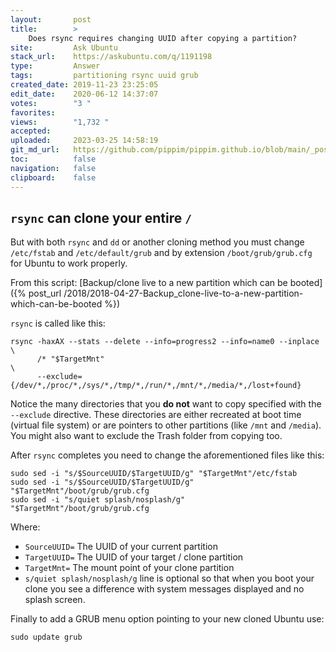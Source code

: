 ```yaml
---
layout:       post
title:        >
    Does rsync requires changing UUID after copying a partition?
site:         Ask Ubuntu
stack_url:    https://askubuntu.com/q/1191198
type:         Answer
tags:         partitioning rsync uuid grub
created_date: 2019-11-23 23:25:05
edit_date:    2020-06-12 14:37:07
votes:        "3 "
favorites:    
views:        "1,732 "
accepted:     
uploaded:     2023-03-25 14:58:19
git_md_url:   https://github.com/pippim/pippim.github.io/blob/main/_posts/2019/2019-11-23-Does-rsync-requires-changing-UUID-after-copying-a-partition_.md
toc:          false
navigation:   false
clipboard:    false
---
```


## `rsync` can clone your entire `/`

But with both `rsync` and `dd` or another cloning method you must change `/etc/fstab` and `/etc/default/grub` and by extension `/boot/grub/grub.cfg` for Ubuntu to work properly.

From this script: [Backup/clone live to a new partition which can be booted]({% post_url /2018/2018-04-27-Backup_clone-live-to-a-new-partition-which-can-be-booted %})

`rsync` is called like this:

``` 
rsync -haxAX --stats --delete --info=progress2 --info=name0 --inplace  \
      /* "$TargetMnt"                                                   \
      --exclude={/dev/*,/proc/*,/sys/*,/tmp/*,/run/*,/mnt/*,/media/*,/lost+found}
```

Notice the many directories that you **do not** want to copy specified with the `--exclude` directive. These directories are either recreated at boot time (virtual file system) or are pointers to other partitions (like `/mnt` and `/media`). You might also want to exclude the Trash folder from copying too.

After `rsync` completes you need to change the aforementioned files like this:

``` 
sudo sed -i "s/$SourceUUID/$TargetUUID/g" "$TargetMnt"/etc/fstab
sudo sed -i "s/$SourceUUID/$TargetUUID/g" "$TargetMnt"/boot/grub/grub.cfg
sudo sed -i "s/quiet splash/nosplash/g" "$TargetMnt"/boot/grub/grub.cfg
```

Where:

- `SourceUUID=` The UUID of your current partition
- `TargetUUID=` The UUID of your target / clone partition
- `TargetMnt=` The mount point of your clone partition
- `s/quiet splash/nosplash/g` line is optional so that when you boot your clone you see a difference with system messages displayed and no splash screen.

Finally to add a GRUB menu option pointing to your new cloned Ubuntu use:

``` 
sudo update grub
```

